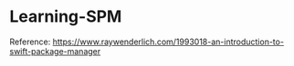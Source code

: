 # Learning-SPM

Reference: https://www.raywenderlich.com/1993018-an-introduction-to-swift-package-manager
